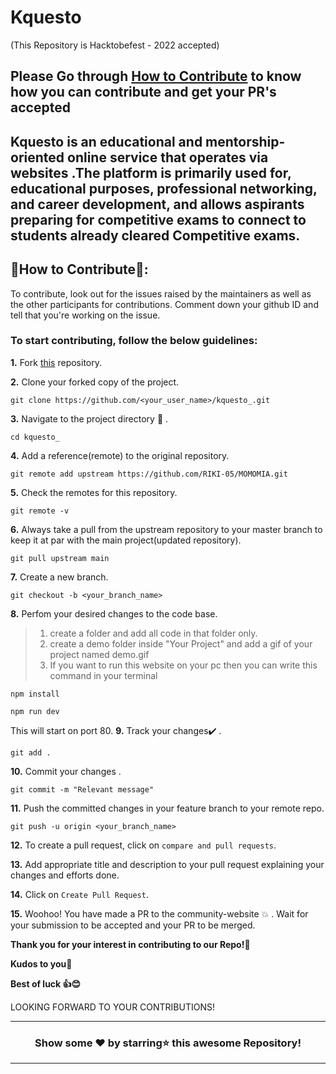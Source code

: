 

<p align="center">
   <h1>Kquesto</h1>
</p>
(This Repository is Hacktobefest - 2022 accepted)
<br>


Please Go through  [How to Contribute](#place) to know how you can contribute and get your PR's accepted 
---
Kquesto  is an educational  and mentorship-oriented online service that operates via websites .The platform is primarily used for, educational purposes, professional networking, and career development, and allows aspirants preparing for competitive exams to connect to students already cleared Competitive exams.
---




<div id = "place">

## 📌How to Contribute📝:

To contribute, look out for the issues raised by the maintainers as well as the other participants for contributions.
Comment down your github ID and tell that you're working on the issue.

### To start contributing, follow the below guidelines: 

**1.**  Fork [this](https://github.com/noobhigodhai/kquesto_.git) repository.

**2.**  Clone your forked copy of the project.

```
git clone https://github.com/<your_user_name>/kquesto_.git
```

**3.** Navigate to the project directory :file_folder: .

```
cd kquesto_
```

**4.** Add a reference(remote) to the original repository.

```
git remote add upstream https://github.com/RIKI-05/MOMOMIA.git 
```

**5.** Check the remotes for this repository.

```
git remote -v
```

**6.** Always take a pull from the upstream repository to your master branch to keep it at par with the main project(updated repository).

```
git pull upstream main
```

**7.** Create a new branch.

```
git checkout -b <your_branch_name>
```

**8.** Perfom your desired changes to the code base.
> 1. create a folder and add all code in that folder only.
> 2. create a demo folder inside "Your Project" and add a gif of your project named demo.gif
> 3. If you want to run this website on your pc then you can write this command in your terminal


```
npm install
```

```
npm run dev
```
This will start on port 80. 
**9.** Track your changes:heavy_check_mark: .

```
git add . 
```

**10.** Commit your changes .

```
git commit -m "Relevant message"
```

**11.** Push the committed changes in your feature branch to your remote repo.

```
git push -u origin <your_branch_name>
```

**12.** To create a pull request, click on `compare and pull requests`.

**13.** Add appropriate title and description to your pull request explaining your changes and efforts done.

**14.** Click on `Create Pull Request`.


**15.** Woohoo! You have made a PR to the community-website :boom: . Wait for your submission to be accepted and your PR to be merged.
</div>

**Thank you for your interest in contributing to our Repo!🏼**

**Kudos to you🎈**

**Best of luck 👍😊**


LOOKING FORWARD TO YOUR CONTRIBUTIONS!

<hr>

<div align="center">

### Show some ❤️ by starring⭐ this awesome Repository!

</div>

<hr>
